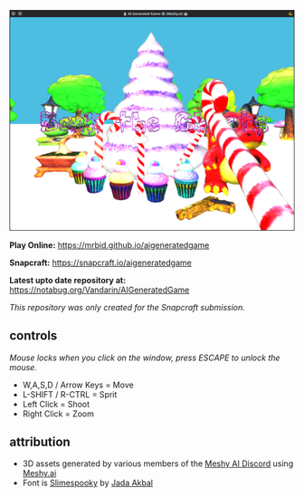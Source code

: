 ![Screenshot of the Tuxocide game](https://raw.githubusercontent.com/mrbid/AIGeneratedGame/main/screenshot.png)

**Play Online:** https://mrbid.github.io/aigeneratedgame

**Snapcraft:** https://snapcraft.io/aigeneratedgame

**Latest upto date repository at:** https://notabug.org/Vandarin/AIGeneratedGame

*This repository was only created for the Snapcraft submission.*

## controls
*Mouse locks when you click on the window, press ESCAPE to unlock the mouse.*

* W,A,S,D / Arrow Keys = Move
* L-SHIFT / R-CTRL = Sprit
* Left Click = Shoot
* Right Click = Zoom

## attribution
* 3D assets generated by various members of the [Meshy AI Discord](https://discord.gg/invite/meshy-1080050109062058044) using [Meshy.ai](https://meshy.ai)
* Font is [Slimespooky](https://www.fontspace.com/slimespooky-font-f84976) by [Jada Akbal](https://www.fontspace.com/jadatype)
